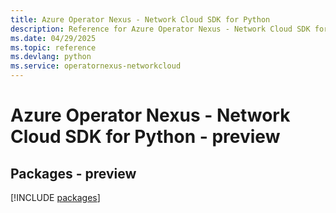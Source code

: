 ```yaml
---
title: Azure Operator Nexus - Network Cloud SDK for Python
description: Reference for Azure Operator Nexus - Network Cloud SDK for Python
ms.date: 04/29/2025
ms.topic: reference
ms.devlang: python
ms.service: operatornexus-networkcloud
---
```

# Azure Operator Nexus - Network Cloud SDK for Python - preview
## Packages - preview
[!INCLUDE [packages](operator-nexus---network-cloud-index.md)]